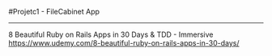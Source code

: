 #Projetc1 - FileCabinet App 


---
8 Beautiful Ruby on Rails Apps in 30 Days & TDD - Immersive
https://www.udemy.com/8-beautiful-ruby-on-rails-apps-in-30-days/

